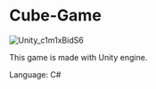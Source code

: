 # Cube-Game
![Unity_c1m1xBidS6](https://user-images.githubusercontent.com/68899725/114319971-691f9880-9b1c-11eb-81ee-d304998e36da.png)

This game is made with Unity engine.

Language: C#
